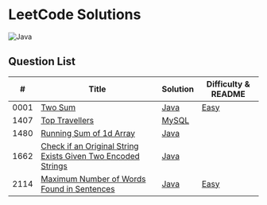 # LeetCode Solutions

![Java](https://img.shields.io/badge/language-Java-orange.svg)

 

## Question List

| # | Title | Solution                                                                         | Difficulty & README                                                 |
|---| ----- |----------------------------------------------------------------------------------|---------------------------------------------------------------------|
|0001|[Two Sum](https://leetcode.com/problems/two-sum/) | [Java](./0001-two-sum/0001-two-sum.java) | [Easy](./0001-two-sum/README.md) |
|1407|[Top Travellers](https://leetcode.com/problems/top-travellers/) | [MySQL](./1407-Top-Travellers/1407-Top-Travellers.sql)                                      |  |
|1480|[Running Sum of 1d Array](https://leetcode.com/problems/running-sum-of-1d-array/) | [Java](./1480-Running-Sum-of-1d-Array/1480-Running-Sum-of-1d-Array.java) |  |
|1662|[Check if an Original String Exists Given Two Encoded Strings](https://leetcode.com/problems/check-if-two-string-arrays-are-equivalent/) | [Java](./1662-Check-If-Two-String-Arrays-are-Equivalent/1662-Check-If-Two-String-Arrays-are-Equivalent.java) |  |
|2114|[Maximum Number of Words Found in Sentences](https://leetcode.com/problems/maximum-number-of-words-found-in-sentences/) | [Java](./2114-Maximum-Number-of-Words-Found-in-Sentences/2114-maximum-number-of-words-found-in-sentences.java) | [Easy](./2114-Maximum-Number-of-Words-Found-in-Sentences/README.md) |


